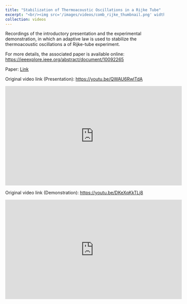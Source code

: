 ```yaml
---
title: "Stabilization of Thermoacoustic Oscillations in a Rijke Tube"
excerpt: "<br/><img src='/images/videos/comb_rijke_thumbnail.png' width='752' height='423'>"
collection: videos
---
```


Recordings of the introductory presentation and the experimental demonstration, in which an adaptive law is used to stabilize the thermoacoustic oscillations a of Rijke-tube experiment.

For more details, the associated paper is available online: <a href = "https://ieeexplore.ieee.org/abstract/document/10092265"> https://ieeexplore.ieee.org/abstract/document/10092265 </a>

Paper: <a href = "https://dsbaero.engin.umich.edu/wp-content/uploads/sites/441/2024/04/Experimental_Implementation_of_Retrospective_Cost_Adaptive_Control_for_Suppressing_Thermoacoustic_Oscillations_in_a_Rijke_Tube.pdf"> Link </a>

Original video link (Presentation): <a href = "https://youtu.be/QWAU6RwlTdA"> https://youtu.be/QWAU6RwlTdA </a>

<iframe width="560" height="315" 
    src="https://www.youtube.com/embed/QWAU6RwlTdA?si=T6QVCSrDV3T3CvP_" 
    title="YouTube video player" 
    frameborder="0" 
    allow="accelerometer; autoplay; clipboard-write; encrypted-media; gyroscope; picture-in-picture; web-share" 
    referrerpolicy="strict-origin-when-cross-origin" 
    allowfullscreen>
</iframe>

Original video link (Demonstration): <a href = "https://youtu.be/DKeXqKkTLj8"> https://youtu.be/DKeXqKkTLj8 </a>


<iframe width="560" height="315" 
    src="https://www.youtube.com/embed/DKeXqKkTLj8?si=1ULOhpGodAu--cUY" 
    title="YouTube video player" 
    frameborder="0" 
    allow="accelerometer; autoplay; clipboard-write; encrypted-media; gyroscope; picture-in-picture; web-share" 
    referrerpolicy="strict-origin-when-cross-origin" 
    allowfullscreen>
</iframe>
